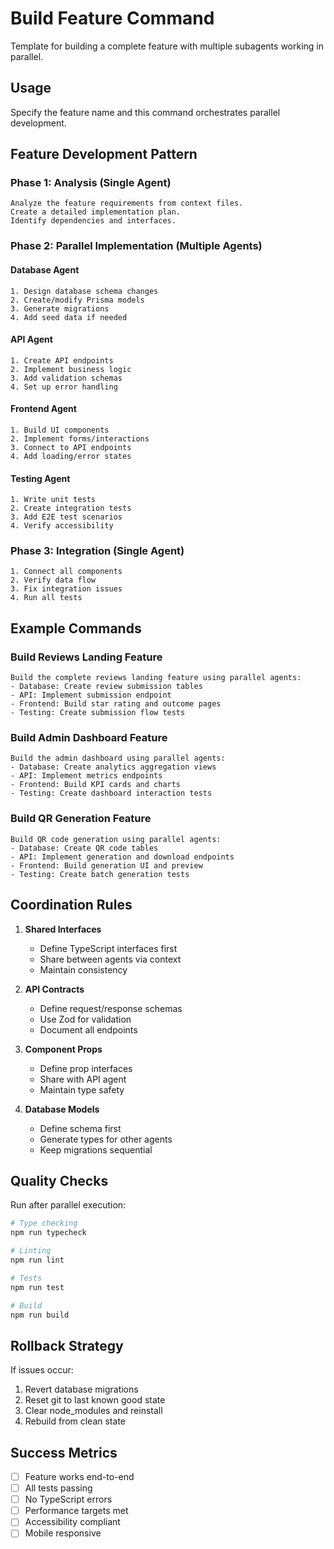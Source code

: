 # Build Feature Command

Template for building a complete feature with multiple subagents working in parallel.

## Usage
Specify the feature name and this command orchestrates parallel development.

## Feature Development Pattern

### Phase 1: Analysis (Single Agent)
```
Analyze the feature requirements from context files.
Create a detailed implementation plan.
Identify dependencies and interfaces.
```

### Phase 2: Parallel Implementation (Multiple Agents)

#### Database Agent
```
1. Design database schema changes
2. Create/modify Prisma models
3. Generate migrations
4. Add seed data if needed
```

#### API Agent
```
1. Create API endpoints
2. Implement business logic
3. Add validation schemas
4. Set up error handling
```

#### Frontend Agent
```
1. Build UI components
2. Implement forms/interactions
3. Connect to API endpoints
4. Add loading/error states
```

#### Testing Agent
```
1. Write unit tests
2. Create integration tests
3. Add E2E test scenarios
4. Verify accessibility
```

### Phase 3: Integration (Single Agent)
```
1. Connect all components
2. Verify data flow
3. Fix integration issues
4. Run all tests
```

## Example Commands

### Build Reviews Landing Feature
```
Build the complete reviews landing feature using parallel agents:
- Database: Create review submission tables
- API: Implement submission endpoint
- Frontend: Build star rating and outcome pages
- Testing: Create submission flow tests
```

### Build Admin Dashboard Feature
```
Build the admin dashboard using parallel agents:
- Database: Create analytics aggregation views
- API: Implement metrics endpoints
- Frontend: Build KPI cards and charts
- Testing: Create dashboard interaction tests
```

### Build QR Generation Feature
```
Build QR code generation using parallel agents:
- Database: Create QR code tables
- API: Implement generation and download endpoints
- Frontend: Build generation UI and preview
- Testing: Create batch generation tests
```

## Coordination Rules

1. **Shared Interfaces**
   - Define TypeScript interfaces first
   - Share between agents via context
   - Maintain consistency

2. **API Contracts**
   - Define request/response schemas
   - Use Zod for validation
   - Document all endpoints

3. **Component Props**
   - Define prop interfaces
   - Share with API agent
   - Maintain type safety

4. **Database Models**
   - Define schema first
   - Generate types for other agents
   - Keep migrations sequential

## Quality Checks

Run after parallel execution:
```bash
# Type checking
npm run typecheck

# Linting
npm run lint

# Tests
npm run test

# Build
npm run build
```

## Rollback Strategy

If issues occur:
1. Revert database migrations
2. Reset git to last known good state
3. Clear node_modules and reinstall
4. Rebuild from clean state

## Success Metrics

- [ ] Feature works end-to-end
- [ ] All tests passing
- [ ] No TypeScript errors
- [ ] Performance targets met
- [ ] Accessibility compliant
- [ ] Mobile responsive